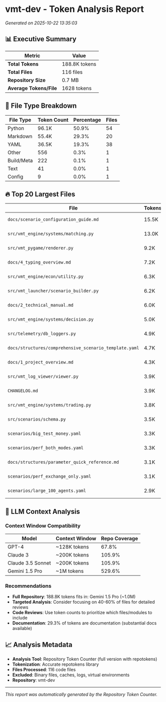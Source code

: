 # vmt-dev - Token Analysis Report

*Generated on 2025-10-22 13:35:03*

## 📊 Executive Summary

| Metric | Value |
|--------|--------|
| **Total Tokens** | 188.8K tokens |
| **Total Files** | 116 files |
| **Repository Size** | 0.7 MB |
| **Average Tokens/File** | 1628 tokens |

## 📄 File Type Breakdown

| File Type | Token Count | Percentage | Files |
|-----------|-------------|------------|-------|
| Python | 96.1K | 50.9% | 54 |
| Markdown | 55.4K | 29.3% | 20 |
| YAML | 36.5K | 19.3% | 38 |
| Other | 556 | 0.3% | 1 |
| Build/Meta | 222 | 0.1% | 1 |
| Text | 41 | 0.0% | 1 |
| Config | 9 | 0.0% | 1 |

## 🔥 Top 20 Largest Files

| File | Tokens | Size |
|------|--------|------|
| `docs/scenario_configuration_guide.md` | 15.5K | 0.0 MB |
| `src/vmt_engine/systems/matching.py` | 13.0K | 0.1 MB |
| `src/vmt_pygame/renderer.py` | 9.2K | 0.0 MB |
| `docs/4_typing_overview.md` | 7.2K | 0.0 MB |
| `src/vmt_engine/econ/utility.py` | 6.3K | 0.0 MB |
| `src/vmt_launcher/scenario_builder.py` | 6.2K | 0.0 MB |
| `docs/2_technical_manual.md` | 6.0K | 0.0 MB |
| `src/vmt_engine/systems/decision.py` | 5.0K | 0.0 MB |
| `src/telemetry/db_loggers.py` | 4.9K | 0.0 MB |
| `docs/structures/comprehensive_scenario_template.yaml` | 4.7K | 0.0 MB |
| `docs/1_project_overview.md` | 4.3K | 0.0 MB |
| `src/vmt_log_viewer/viewer.py` | 3.9K | 0.0 MB |
| `CHANGELOG.md` | 3.9K | 0.0 MB |
| `src/vmt_engine/systems/trading.py` | 3.8K | 0.0 MB |
| `src/scenarios/schema.py` | 3.5K | 0.0 MB |
| `scenarios/big_test_money.yaml` | 3.3K | 0.0 MB |
| `scenarios/perf_both_modes.yaml` | 3.3K | 0.0 MB |
| `docs/structures/parameter_quick_reference.md` | 3.1K | 0.0 MB |
| `scenarios/perf_exchange_only.yaml` | 3.1K | 0.0 MB |
| `scenarios/large_100_agents.yaml` | 2.9K | 0.0 MB |


## 🤖 LLM Context Analysis

### Context Window Compatibility

| Model | Context Window | Repo Coverage |
|-------|---------------|---------------|
| GPT-4 | ~128K tokens | 67.8% |
| Claude 3 | ~200K tokens | 105.9% |
| Claude 3.5 Sonnet | ~200K tokens | 105.9% |
| Gemini 1.5 Pro | ~1M tokens | 529.6% |

### Recommendations

- **Full Repository**: 188.8K tokens fits in: Gemini 1.5 Pro (~1.0M)
- **Targeted Analysis**: Consider focusing on 40-60% of files for detailed reviews
- **Code Reviews**: Use token counts to prioritize which files/modules to include
- **Documentation**: 29.3% of tokens are documentation (substantial docs available)


## 📈 Analysis Metadata

- **Analysis Tool**: Repository Token Counter (full version with repotokens)
- **Tokenization**: Accurate repotokens library
- **Files Processed**: 116 code files
- **Excluded**: Binary files, caches, logs, virtual environments
- **Repository**: vmt-dev

---

*This report was automatically generated by the Repository Token Counter.*
